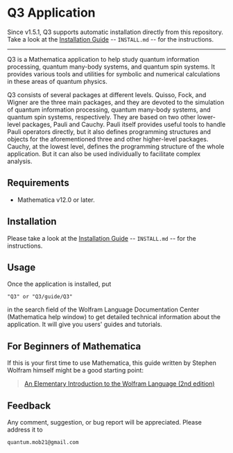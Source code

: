 # Q3 Application

Since v1.5.1, Q3 supports automatic installation directly from this repository. Take a look at the [Installation Guide](./INSTALL.md) -- `INSTALL.md` -- for the instructions.

---

Q3 is a Mathematica application to help study quantum information processing, quantum many-body systems, and quantum spin systems. It provides various tools and utilities for symbolic and numerical calculations in these areas of quantum physics.

Q3 consists of several packages at different levels. Quisso, Fock, and Wigner are the three main packages, and they are devoted to the simulation of quantum information processing, quantum many-body systems, and quantum spin systems, respectively. They are based on two other lower-level packages, Pauli and Cauchy. Pauli itself provides useful tools to handle Pauli operators directly, but it also defines programming structures and objects for the aforementioned three and other higher-level packages. Cauchy, at the lowest level, defines the programming structure of the whole application. But it can also be used individually to facilitate complex analysis.


## Requirements

- Mathematica v12.0 or later.


## Installation

Please take a look at the [Installation Guide](./INSTALL.md) -- `INSTALL.md` -- for the instructions.

## Usage

Once the application is installed, put
```
"Q3" or "Q3/guide/Q3"
```
in the search field of the Wolfram Language Documentation Center (Mathematica help window) to get detailed technical information about the application. It will give you users' guides and tutorials.

## For Beginners of Mathematica

If this is your first time to use Mathematica, this guide written by Stephen Wolfram himself might be a good starting point:

> [An Elementary Introduction to the Wolfram Language (2nd edition)](https://www.wolfram.com/language/elementary-introduction/2nd-ed/)

## Feedback

Any comment, suggestion, or bug report will be appreciated. Please address it to
```
quantum.mob21@gmail.com
```
